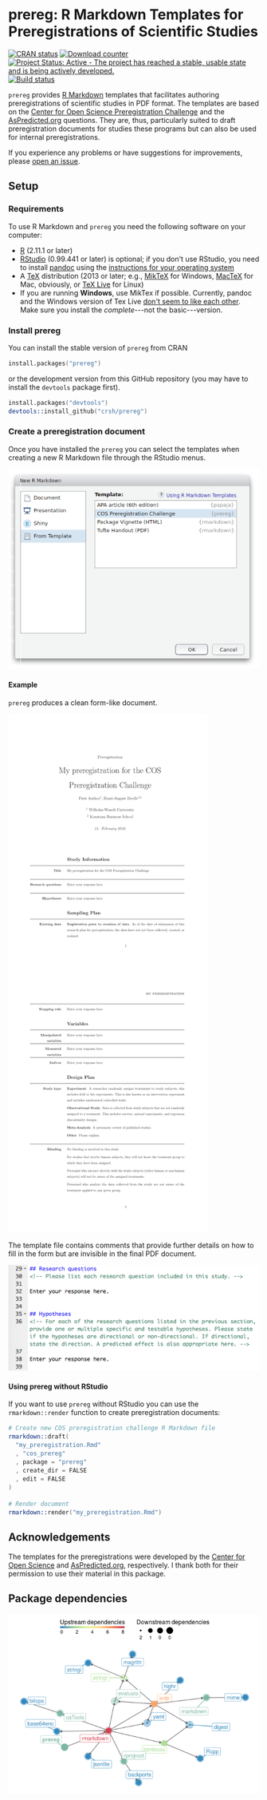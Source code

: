 prereg: R Markdown Templates for Preregistrations of Scientific Studies
================

[![CRAN status](http://www.r-pkg.org/badges/version/prereg)](https://cran.r-project.org/package=prereg) [![Download counter](http://cranlogs.r-pkg.org/badges/prereg)](https://cran.r-project.org/package=prereg) [![Project Status: Active - The project has reached a stable, usable state and is being actively developed.](http://www.repostatus.org/badges/latest/active.svg)](http://www.repostatus.org/#active) [![Build status](https://travis-ci.org/crsh/prereg.svg?branch=master)](https://travis-ci.org/crsh/prereg)

`prereg` provides [R Markdown](http://rmarkdown.rstudio.com/) templates that facilitates authoring preregistrations of scientific studies in PDF format. The templates are based on the [Center for Open Science Preregistration Challenge](https://cos.io/prereg/) and the [AsPredicted.org](http://aspredicted.org) questions. They are, thus, particularly suited to draft preregistration documents for studies these programs but can also be used for internal preregistrations.

If you experience any problems or have suggestions for improvements, please [open an issue](https://github.com/crsh/prereg/issues).

Setup
-----

### Requirements

To use R Markdown and `prereg` you need the following software on your computer:

-   [R](http://www.r-project.org/) (2.11.1 or later)
-   [RStudio](http://www.rstudio.com/) (0.99.441 or later) is optional; if you don't use RStudio, you need to install [pandoc](http://johnmacfarlane.net/pandoc/) using the [instructions for your operating system](https://github.com/rstudio/rmarkdown/blob/master/PANDOC.md)
-   A [TeX](http://de.wikipedia.org/wiki/TeX) distribution (2013 or later; e.g., [MikTeX](http://miktex.org/) for Windows, [MacTeX](https://tug.org/mactex/) for Mac, obviously, or [TeX Live](http://www.tug.org/texlive/) for Linux)
-   If you are running **Windows**, use MikTex if possible. Currently, pandoc and the Windows version of Tex Live [don't seem to like each other](https://github.com/rstudio/rmarkdown/issues/6). Make sure you install the *complete*---not the basic---version.

### Install prereg

You can install the stable version of `prereg` from CRAN

``` s
install.packages("prereg")
```

or the development version from this GitHub repository (you may have to install the `devtools` package first).

``` s
install.packages("devtools")
devtools::install_github("crsh/prereg")
```

### Create a preregistration document

Once you have installed the `prereg` you can select the templates when creating a new R Markdown file through the RStudio menus.

![](tools/images/template_selection.png)

#### Example

`prereg` produces a clean form-like document.

![](tools/images/prereg_page1.png) ![](tools/images/prereg_page2.png)

The template file contains comments that provide further details on how to fill in the form but are invisible in the final PDF document.

![](tools/images/prereg_rmd.png)

#### Using prereg without RStudio

If you want to use `prereg` without RStudio you can use the `rmarkdown::render` function to create preregistration documents:

``` s
# Create new COS preregistration challenge R Markdown file
rmarkdown::draft(
  "my_preregistration.Rmd"
  , "cos_prereg"
  , package = "prereg"
  , create_dir = FALSE
  , edit = FALSE
)

# Render document
rmarkdown::render("my_preregistration.Rmd")
```

Acknowledgements
----------------

The templates for the preregistrations were developed by the [Center for Open Science](https://cos.io/prereg/) and [AsPredicted.org](http://aspredicted.org), respectively. I thank both for their permission to use their material in this package.

Package dependencies
--------------------

![](tools/images/unnamed-chunk-1-1.png)
